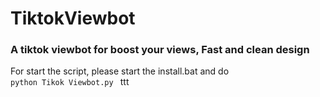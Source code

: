 # TiktokViewbot
### A tiktok viewbot for boost your views, Fast and clean design
For start the script, please start the install.bat and do <code> python Tikok Viewbot.py </code>
ttt
